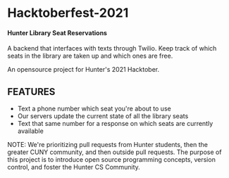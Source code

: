 # Hacktoberfest-2021

#### Hunter Library Seat Reservations

A backend that interfaces with texts through Twilio. Keep track of which
seats in the library are taken up and which ones are free. 

An opensource project for Hunter's 2021 Hacktober. 

## FEATURES
- Text a phone number which seat you're about to use
- Our servers update the current state of all the library seats
- Text that same number for a response on which seats are currently available


NOTE: We're prioritizing pull requests from Hunter students, then the greater
CUNY community, and then outside pull requests. The purpose of this project is to 
introduce open source programming concepts, version control, and foster the Hunter 
CS Community. 